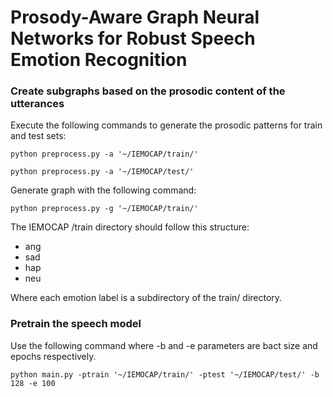 # Prosody-Aware Graph Neural Networks for Robust Speech Emotion Recognition

### Create subgraphs based on the prosodic content of the utterances

Execute the following commands to generate the prosodic patterns for train and test sets:
```
python preprocess.py -a '~/IEMOCAP/train/'

python preprocess.py -a '~/IEMOCAP/test/'

```
Generate graph with the following command:

```
python preprocess.py -g '~/IEMOCAP/train/'

```

The IEMOCAP /train directory should follow this structure:

 - ang
 - sad
 - hap
 - neu
  
Where each emotion label is a subdirectory of the train/ directory. 

### Pretrain the speech model

Use the following command where -b and -e parameters are bact size and epochs respectively. 

```
python main.py -ptrain '~/IEMOCAP/train/' -ptest '~/IEMOCAP/test/' -b 128 -e 100

```

